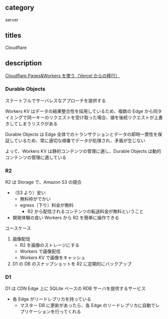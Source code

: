 ## category

server

## titles

Cloudflare

## description

<a href="https://zenn.dev/kurosame/articles/ebae865d729a38" target="_blank">Cloudflare Pages&Workers を使う（Vercel からの移行）</a>

### Durable Objects

ステートフルでサーバレスなアプローチを提供する

Workers KV はデータの結果整合性を採用しているため、複数の Edge から同タイミングで同一キーのリクエストを受け取った場合、値を後続リクエストが上書きしてしまうリスクがある

Durable Objects は Edge 全体でのトランザクションとデータの即時一貫性を保証しているため、常に適切な順番でデータが処理され、矛盾が生じない

よって、Workers KV は静的コンテンツの管理に適し、Durable Objects は動的コンテンツの管理に適している

### R2

R2 は Storage で、Amazon S3 の競合

- （S3 より）安い
  - 無料枠がでかい
  - egress（下り）料金が無料
    - R2 から配信されるコンテンツの転送料金が無料ということ
- 開発体験の良い Workers から R2 を簡単に操作できる

ユースケース

1. 画像配信
   - R2 を画像のストレージにする
   - Workers で画像配信
   - Workers KV で画像をキャッシュ
1. D1 の DB のスナップショットを R2 に定期的にバックアップ

### D1

D1 は CDN Edge 上に SQLite ベースの RDB サーバを提供するサービス

- 各 Edge がリードレプリカを持っている
  - マスター DB に更新があったら、各 Edge のリードレプリカに自動でレプリケーションを行ってくれる
